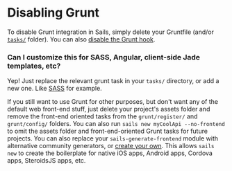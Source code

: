 # Disabling Grunt

To disable Grunt integration in Sails, simply delete your Gruntfile (and/or [`tasks/`]() folder). You can also [disable the Grunt hook]().

### Can I customize this for SASS, Angular, client-side Jade templates, etc?

Yep! Just replace the relevant grunt task in your `tasks/` directory, or add a new one.  Like [SASS](https://github.com/sails101/using-sass) for example.

If you still want to use Grunt for other purposes, but don't want any of the default web front-end stuff, just delete your project's assets folder and remove the front-end oriented tasks from the `grunt/register/` and `grunt/config/` folders.  You can also run `sails new myCoolApi --no-frontend` to omit the assets folder and front-end-oriented Grunt tasks for future projects.  You can also replace your `sails-generate-frontend` module with alternative community generators, or [create your own]().  This allows `sails new` to create the boilerplate for native iOS apps, Android apps, Cordova apps, SteroidsJS apps, etc.


<docmeta name="uniqueID" value="DisablingGrunt970874">
<docmeta name="displayName" value="Disabling Grunt">

